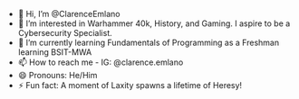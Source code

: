 - 👋 Hi, I’m @ClarenceEmlano
- 👀 I’m interested in Warhammer 40k, History, and Gaming. I aspire to be a Cybersecurity Specialist.
- 🌱 I’m currently learning Fundamentals of Programming as a Freshman learning BSIT-MWA
- 📫 How to reach me - IG: @clarence.emlano
- 😄 Pronouns: He/Him
- ⚡ Fun fact: A moment of Laxity spawns a lifetime of Heresy!

<!---
ClarenceEmlano/ClarenceEmlano is a ✨ special ✨ repository because its `README.md` (this file) appears on your GitHub profile.
You can click the Preview link to take a look at your changes.
--->
